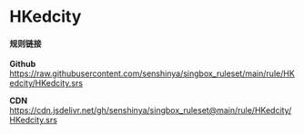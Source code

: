 # HKedcity

#### 规则链接

**Github**
https://raw.githubusercontent.com/senshinya/singbox_ruleset/main/rule/HKedcity/HKedcity.srs

**CDN**
https://cdn.jsdelivr.net/gh/senshinya/singbox_ruleset@main/rule/HKedcity/HKedcity.srs